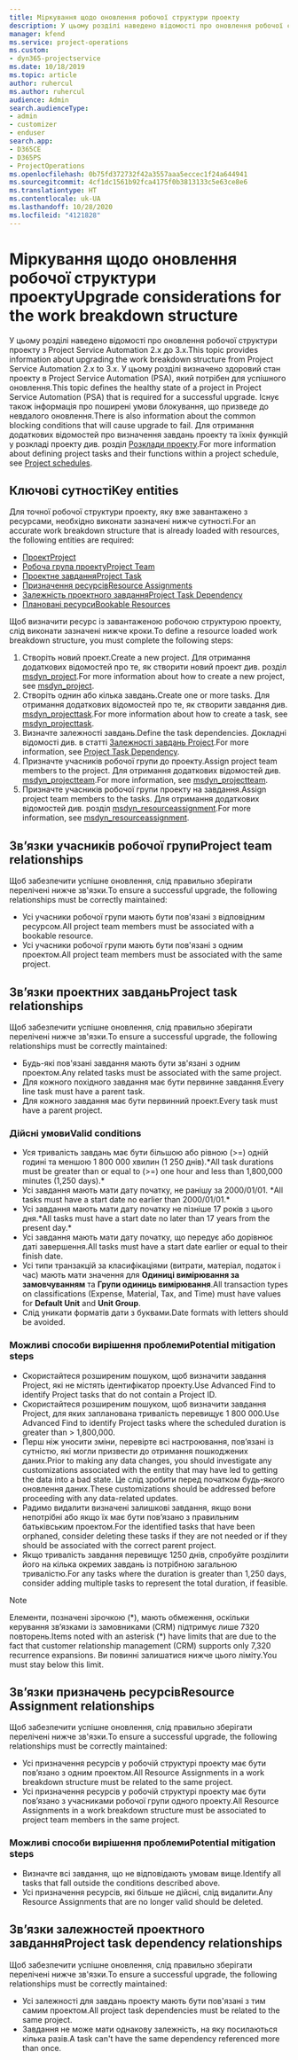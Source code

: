 ```yaml
---
title: Міркування щодо оновлення робочої структури проекту
description: У цьому розділі наведено відомості про оновлення робочої структури проекту з Project Service Automation 2.x до 3.x.
manager: kfend
ms.service: project-operations
ms.custom:
- dyn365-projectservice
ms.date: 10/18/2019
ms.topic: article
author: ruhercul
ms.author: ruhercul
audience: Admin
search.audienceType:
- admin
- customizer
- enduser
search.app:
- D365CE
- D365PS
- ProjectOperations
ms.openlocfilehash: 0b75fd372732f42a3557aaa5eccec1f24a644941
ms.sourcegitcommit: 4cf1dc1561b92fca4175f0b3813133c5e63ce8e6
ms.translationtype: HT
ms.contentlocale: uk-UA
ms.lasthandoff: 10/28/2020
ms.locfileid: "4121828"
---
```

# <a name="upgrade-considerations-for-the-work-breakdown-structure"></a><span data-ttu-id="8bd84-103">Міркування щодо оновлення робочої структури проекту</span><span class="sxs-lookup"><span data-stu-id="8bd84-103">Upgrade considerations for the work breakdown structure</span></span>
<span data-ttu-id="8bd84-104">У цьому розділі наведено відомості про оновлення робочої структури проекту з Project Service Automation 2.x до 3.x.</span><span class="sxs-lookup"><span data-stu-id="8bd84-104">This topic provides information about upgrading the work breakdown structure from Project Service Automation 2.x to 3.x.</span></span> <span data-ttu-id="8bd84-105">У цьому розділі визначено здоровий стан проекту в Project Service Automation (PSA), який потрібен для успішного оновлення.</span><span class="sxs-lookup"><span data-stu-id="8bd84-105">This topic defines the healthy state of a project in Project Service Automation (PSA) that is required for a successful upgrade.</span></span> <span data-ttu-id="8bd84-106">Існує також інформація про поширені умови блокування, що призведе до невдалого оновлення.</span><span class="sxs-lookup"><span data-stu-id="8bd84-106">There is also information about the common blocking conditions that will cause upgrade to fail.</span></span> <span data-ttu-id="8bd84-107">Для отримання додаткових відомостей про визначення завдань проекту та їхніх функцій у розкладі проекту див. розділ [Розклади проекту](project-creating.md).</span><span class="sxs-lookup"><span data-stu-id="8bd84-107">For more information about defining project tasks and their functions within a project schedule, see [Project schedules](project-creating.md).</span></span>

## <a name="key-entities"></a><span data-ttu-id="8bd84-108">Ключові сутності</span><span class="sxs-lookup"><span data-stu-id="8bd84-108">Key entities</span></span>
<span data-ttu-id="8bd84-109">Для точної робочої структури проекту, яку вже завантажено з ресурсами, необхідно виконати зазначені нижче сутності.</span><span class="sxs-lookup"><span data-stu-id="8bd84-109">For an accurate work breakdown structure that is already loaded with resources, the following entities are required:</span></span>

- [<span data-ttu-id="8bd84-110">Проект</span><span class="sxs-lookup"><span data-stu-id="8bd84-110">Project</span></span>](https://docs.microsoft.com/dynamics365/customerengagement/on-premises/developer/entities/msdyn_project)
- [<span data-ttu-id="8bd84-111">Робоча група проекту</span><span class="sxs-lookup"><span data-stu-id="8bd84-111">Project Team</span></span>](https://docs.microsoft.com/dynamics365/customerengagement/on-premises/developer/entities/msdyn_projectteam)
- [<span data-ttu-id="8bd84-112">Проектне завдання</span><span class="sxs-lookup"><span data-stu-id="8bd84-112">Project Task</span></span>](https://docs.microsoft.com/dynamics365/customerengagement/on-premises/developer/entities/msdyn_projecttask)
- [<span data-ttu-id="8bd84-113">Призначення ресурсів</span><span class="sxs-lookup"><span data-stu-id="8bd84-113">Resource Assignments</span></span>](https://docs.microsoft.com/dynamics365/customerengagement/on-premises/developer/entities/msdyn_resourceassignment)
- [<span data-ttu-id="8bd84-114">Залежність проектного завдання</span><span class="sxs-lookup"><span data-stu-id="8bd84-114">Project Task Dependency</span></span>](https://docs.microsoft.com/dynamics365/customerengagement/on-premises/developer/entities/msdyn_projecttaskdependency)
- [<span data-ttu-id="8bd84-115">Плановані ресурси</span><span class="sxs-lookup"><span data-stu-id="8bd84-115">Bookable Resources</span></span>](https://docs.microsoft.com/dynamics365/customerengagement/on-premises/developer/entities/bookableresource)

<span data-ttu-id="8bd84-116">Щоб визначити ресурс із завантаженою робочою структурою проекту, слід виконати зазначені нижче кроки.</span><span class="sxs-lookup"><span data-stu-id="8bd84-116">To define a resource loaded work breakdown structure, you must complete the following steps:</span></span>

1. <span data-ttu-id="8bd84-117">Створіть новий проект.</span><span class="sxs-lookup"><span data-stu-id="8bd84-117">Create a new project.</span></span> <span data-ttu-id="8bd84-118">Для отримання додаткових відомостей про те, як створити новий проект див. розділ [msdyn_project](https://docs.microsoft.com/dynamics365/customerengagement/on-premises/developer/entities/msdyn_project).</span><span class="sxs-lookup"><span data-stu-id="8bd84-118">For more information about how to create a new project, see [msdyn_project](https://docs.microsoft.com/dynamics365/customerengagement/on-premises/developer/entities/msdyn_project).</span></span>
2. <span data-ttu-id="8bd84-119">Створіть однин або кілька завдань.</span><span class="sxs-lookup"><span data-stu-id="8bd84-119">Create one or more tasks.</span></span> <span data-ttu-id="8bd84-120">Для отримання додаткових відомостей про те, як створити завдання див. [msdyn_projecttask](https://docs.microsoft.com/dynamics365/customerengagement/on-premises/developer/entities/msdyn_projecttask).</span><span class="sxs-lookup"><span data-stu-id="8bd84-120">For more information about how to create a task, see [msdyn_projecttask](https://docs.microsoft.com/dynamics365/customerengagement/on-premises/developer/entities/msdyn_projecttask).</span></span>
3. <span data-ttu-id="8bd84-121">Визначте залежності завдань.</span><span class="sxs-lookup"><span data-stu-id="8bd84-121">Define the task dependencies.</span></span> <span data-ttu-id="8bd84-122">Докладні відомості див. в статті [Залежності завдань Project](https://docs.microsoft.com/dynamics365/customerengagement/on-premises/developer/entities/msdyn_projecttaskdependency).</span><span class="sxs-lookup"><span data-stu-id="8bd84-122">For more information, see [Project Task Dependency](https://docs.microsoft.com/dynamics365/customerengagement/on-premises/developer/entities/msdyn_projecttaskdependency).</span></span>
4. <span data-ttu-id="8bd84-123">Призначте учасників робочої групи до проекту.</span><span class="sxs-lookup"><span data-stu-id="8bd84-123">Assign project team members to the project.</span></span> <span data-ttu-id="8bd84-124">Для отримання додаткових відомостей див. [msdyn_projectteam](https://docs.microsoft.com/dynamics365/customerengagement/on-premises/developer/entities/msdyn_projectteam).</span><span class="sxs-lookup"><span data-stu-id="8bd84-124">For more information, see [msdyn_projectteam](https://docs.microsoft.com/dynamics365/customerengagement/on-premises/developer/entities/msdyn_projectteam).</span></span>
5. <span data-ttu-id="8bd84-125">Призначте учасників робочої групи проекту на завдання.</span><span class="sxs-lookup"><span data-stu-id="8bd84-125">Assign project team members to the tasks.</span></span> <span data-ttu-id="8bd84-126">Для отримання додаткових відомостей див. розділ [msdyn_resourceassignment](https://docs.microsoft.com/dynamics365/customerengagement/on-premises/developer/entities/msdyn_resourceassignment).</span><span class="sxs-lookup"><span data-stu-id="8bd84-126">For more information, see [msdyn_resourceassignment](https://docs.microsoft.com/dynamics365/customerengagement/on-premises/developer/entities/msdyn_resourceassignment).</span></span>

## <a name="project-team-relationships"></a><span data-ttu-id="8bd84-127">Зв’язки учасників робочої групи</span><span class="sxs-lookup"><span data-stu-id="8bd84-127">Project team relationships</span></span>

<span data-ttu-id="8bd84-128">Щоб забезпечити успішне оновлення, слід правильно зберігати перелічені нижче зв'язки.</span><span class="sxs-lookup"><span data-stu-id="8bd84-128">To ensure a successful upgrade, the following relationships must be correctly maintained:</span></span>
- <span data-ttu-id="8bd84-129">Усі учасники робочої групи мають бути пов'язані з відповідним ресурсом.</span><span class="sxs-lookup"><span data-stu-id="8bd84-129">All project team members must be associated with a bookable resource.</span></span>
- <span data-ttu-id="8bd84-130">Усі учасники робочої групи мають бути пов'язані з одним проектом.</span><span class="sxs-lookup"><span data-stu-id="8bd84-130">All project team members must be associated with the same project.</span></span> 

## <a name="project-task-relationships"></a><span data-ttu-id="8bd84-131">Зв’язки проектних завдань</span><span class="sxs-lookup"><span data-stu-id="8bd84-131">Project task relationships</span></span>
<span data-ttu-id="8bd84-132">Щоб забезпечити успішне оновлення, слід правильно зберігати перелічені нижче зв'язки.</span><span class="sxs-lookup"><span data-stu-id="8bd84-132">To ensure a successful upgrade, the following relationships must be correctly maintained:</span></span>

- <span data-ttu-id="8bd84-133">Будь-які пов'язані завдання мають бути зв'язані з одним проектом.</span><span class="sxs-lookup"><span data-stu-id="8bd84-133">Any related tasks must be associated with the same project.</span></span>
- <span data-ttu-id="8bd84-134">Для кожного похідного завдання має бути первинне завдання.</span><span class="sxs-lookup"><span data-stu-id="8bd84-134">Every line task must have a parent task.</span></span>
- <span data-ttu-id="8bd84-135">Для кожного завдання має бути первинний проект.</span><span class="sxs-lookup"><span data-stu-id="8bd84-135">Every task must have a parent project.</span></span>

### <a name="valid-conditions"></a><span data-ttu-id="8bd84-136">Дійсні умови</span><span class="sxs-lookup"><span data-stu-id="8bd84-136">Valid conditions</span></span>

- <span data-ttu-id="8bd84-137">Уся тривалість завдань має бути більшою або рівною (>=) одній годині та меншою 1 800 000 хвилин (1 250 днів).\*</span><span class="sxs-lookup"><span data-stu-id="8bd84-137">All task durations must be greater than or equal to (>=) one hour and less than 1,800,000 minutes (1,250 days).\*</span></span>
- <span data-ttu-id="8bd84-138">Усі завдання мають мати дату початку, не ранішу за 2000/01/01. \*</span><span class="sxs-lookup"><span data-stu-id="8bd84-138">All tasks must have a start date no earlier than 2000/01/01.\*</span></span>
- <span data-ttu-id="8bd84-139">Усі завдання мають мати дату початку не пізніше 17 років з цього дня.\*</span><span class="sxs-lookup"><span data-stu-id="8bd84-139">All tasks must have a start date no later than 17 years from the present day.\*</span></span>
- <span data-ttu-id="8bd84-140">Усі завдання мають мати дату початку, що передує або дорівнює даті завершення.</span><span class="sxs-lookup"><span data-stu-id="8bd84-140">All tasks must have a start date earlier or equal to their finish date.</span></span>
- <span data-ttu-id="8bd84-141">Усі типи транзакцій за класифікаціями (витрати, матеріал, податок і час) мають мати значення для **Одиниці вимірювання за замовчуванням** та **Групи одиниць вимірювання**.</span><span class="sxs-lookup"><span data-stu-id="8bd84-141">All transaction types on classifications (Expense, Material, Tax, and Time) must have values for **Default Unit** and **Unit Group**.</span></span>
- <span data-ttu-id="8bd84-142">Слід уникати форматів дати з буквами.</span><span class="sxs-lookup"><span data-stu-id="8bd84-142">Date formats with letters should be avoided.</span></span>

### <a name="potential-mitigation-steps"></a><span data-ttu-id="8bd84-143">Можливі способи вирішення проблеми</span><span class="sxs-lookup"><span data-stu-id="8bd84-143">Potential mitigation steps</span></span>
- <span data-ttu-id="8bd84-144">Скористайтеся розширеним пошуком, щоб визначити завдання Project, які не містять ідентифікатор проекту.</span><span class="sxs-lookup"><span data-stu-id="8bd84-144">Use Advanced Find to identify Project tasks that do not contain a Project ID.</span></span>
- <span data-ttu-id="8bd84-145">Скористайтеся розширеним пошуком, щоб визначити завдання Project, для яких запланована тривалість перевищує 1 800 000.</span><span class="sxs-lookup"><span data-stu-id="8bd84-145">Use Advanced Find to identify Project tasks where the scheduled duration is greater than > 1,800,000.</span></span>
- <span data-ttu-id="8bd84-146">Перш ніж уносити зміни, перевірте всі настроювання, пов’язані із сутністю, які могли призвести до отримання пошкоджених даних.</span><span class="sxs-lookup"><span data-stu-id="8bd84-146">Prior to making any data changes, you should investigate any customizations associated with the entity that may have led to getting the data into a bad state.</span></span> <span data-ttu-id="8bd84-147">Це слід зробити перед початком будь-якого оновлення даних.</span><span class="sxs-lookup"><span data-stu-id="8bd84-147">These customizations should be addressed before proceeding with any data-related updates.</span></span>
- <span data-ttu-id="8bd84-148">Радимо видалити визначені залишкові завдання, якщо вони непотрібні або якщо їх має бути пов’язано з правильним батьківським проектом.</span><span class="sxs-lookup"><span data-stu-id="8bd84-148">For the identified tasks that have been orphaned, consider deleting these tasks if they are not needed or if they should be associated with the correct parent project.</span></span>
- <span data-ttu-id="8bd84-149">Якщо тривалість завдання перевищує 1250 днів, спробуйте розділити його на кілька окремих завдань із потрібною загальною тривалістю.</span><span class="sxs-lookup"><span data-stu-id="8bd84-149">For any tasks where the duration is greater than 1,250 days, consider adding multiple tasks to represent the total duration, if feasible.</span></span>

> [!NOTE]
> <span data-ttu-id="8bd84-150">Елементи, позначені зірочкою (\*), мають обмеження, оскільки керування зв’язками із замовниками (CRM) підтримує лише 7320 повторень.</span><span class="sxs-lookup"><span data-stu-id="8bd84-150">Items noted with an asterisk (\*) have limits that are due to the fact that customer relationship management (CRM) supports only 7,320 recurrence expansions.</span></span> <span data-ttu-id="8bd84-151">Ви повинні залишатися нижче цього ліміту.</span><span class="sxs-lookup"><span data-stu-id="8bd84-151">You must stay below this limit.</span></span>

## <a name="resource-assignment-relationships"></a><span data-ttu-id="8bd84-152">Зв’язки призначень ресурсів</span><span class="sxs-lookup"><span data-stu-id="8bd84-152">Resource Assignment relationships</span></span>
<span data-ttu-id="8bd84-153">Щоб забезпечити успішне оновлення, слід правильно зберігати перелічені нижче зв'язки.</span><span class="sxs-lookup"><span data-stu-id="8bd84-153">To ensure a successful upgrade, the following relationships must be correctly maintained:</span></span>

- <span data-ttu-id="8bd84-154">Усі призначення ресурсів у робочій структурі проекту має бути пов’язано з одним проектом.</span><span class="sxs-lookup"><span data-stu-id="8bd84-154">All Resource Assignments in a work breakdown structure must be related to the same project.</span></span>
- <span data-ttu-id="8bd84-155">Усі призначення ресурсів у робочій структурі проекту має бути пов’язано з учасниками робочої групи одного проекту.</span><span class="sxs-lookup"><span data-stu-id="8bd84-155">All Resource Assignments in a work breakdown structure must be associated to project team members in the same project.</span></span>

### <a name="potential-mitigation-steps"></a><span data-ttu-id="8bd84-156">Можливі способи вирішення проблеми</span><span class="sxs-lookup"><span data-stu-id="8bd84-156">Potential mitigation steps</span></span>
- <span data-ttu-id="8bd84-157">Визначте всі завдання, що не відповідають умовам вище.</span><span class="sxs-lookup"><span data-stu-id="8bd84-157">Identify all tasks that fall outside the conditions described above.</span></span>  
- <span data-ttu-id="8bd84-158">Усі призначення ресурсів, які більше не дійсні, слід видалити.</span><span class="sxs-lookup"><span data-stu-id="8bd84-158">Any Resource Assignments that are no longer valid should be deleted.</span></span>

## <a name="project-task-dependency-relationships"></a><span data-ttu-id="8bd84-159">Зв’язки залежностей проектного завдання</span><span class="sxs-lookup"><span data-stu-id="8bd84-159">Project task dependency relationships</span></span>
<span data-ttu-id="8bd84-160">Щоб забезпечити успішне оновлення, слід правильно зберігати перелічені нижче зв'язки.</span><span class="sxs-lookup"><span data-stu-id="8bd84-160">To ensure a successful upgrade, the following relationships must be correctly maintained:</span></span>

- <span data-ttu-id="8bd84-161">Усі залежності для завдань проекту мають бути пов'язані з тим самим проектом.</span><span class="sxs-lookup"><span data-stu-id="8bd84-161">All project task dependencies must be related to the same project.</span></span>
- <span data-ttu-id="8bd84-162">Завдання не може мати однакову залежність, на яку посилаються кілька разів.</span><span class="sxs-lookup"><span data-stu-id="8bd84-162">A task can't have the same dependency referenced more than once.</span></span>
